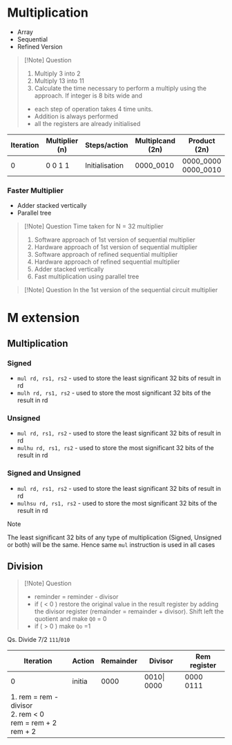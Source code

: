 
# Multiplication
- Array
- Sequential
- Refined Version

>[!Note] Question
>1. Multiply 3 into 2
>2. Multiply 13 into 11
>3. Calculate the time necessary to perform a multiply using the approach. If integer is 8 bits wide and 
>	- each step of operation takes 4 time units.  
>	- Addition is always performed 
>	- all the registers are already initialised

| Iteration | Multiplier (n) | Steps/action   | Multiplcand (2n) | Product (2n)           |
| --------- | -------------- | -------------- | ---------------- | ---------------------- |
| 0         | 0 0 1 1        | Initialisation | 0000_0010        | 0000_0000<br>0000_0010 |
### Faster Multiplier
- Adder stacked vertically
- Parallel tree

>[!Note] Question
>Time taken for N = 32 multiplier
>1. Software approach of 1st version of sequential multiplier
>2. Hardware approach of 1st version of sequential multiplier
>3. Software approach of refined sequential multiplier
>4. Hardware approach of refined sequential multiplier
>5. Adder stacked vertically
>6. Fast multiplication using parallel tree


>[!Note] Question
>In the 1st version of the sequential circuit multiplier 

# M extension
## Multiplication
### Signed
- `mul rd, rs1, rs2` - used to store the least significant 32 bits of result in rd
- `mulh rd, rs1, rs2` - used to store the most significant 32 bits of the result in rd
### Unsigned
- `mul rd, rs1, rs2` - used to store the least significant 32 bits of result in rd
- `mulhu rd, rs1, rs2` - used to store the most significant 32 bits of the result in rd
### Signed and Unsigned
- `mul rd, rs1, rs2` - used to store the least significant 32 bits of result in rd
- `mulhsu rd, rs1, rs2` - used to store the most significant 32 bits of the result in rd

>[!Note]
>The least significant 32 bits of any type of multiplication (Signed, Unsigned or both) will be the same. Hence same `mul` instruction is used in all cases
## Division
>[!Note] Question
>- reminder = reminder - divisor
>- if ( < 0 ) restore the original value in the result register by adding the divisor register (remainder = remainder + divisor). Shift left the quotient and make `Q0` = 0
>- if ( > 0 ) make `Qo` =1

Qs. Divide 7/2
`111`/`010`

| Iteration | Action                                                                | Remainder | Divisor     | Rem register |
| --------- | ----------------------------------------------------------------- | --------- | ----------- | ------------ |
| 0         | initia                                                                | 0000      | 0010\| 0000 | 0000 0111    |
| 1. rem = rem - divisor<br>2. rem < 0<br>    rem = rem + 2<br>     rem + 2<br>     |           |             |              |

